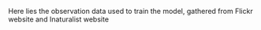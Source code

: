 Here lies the observation data used to train the model, gathered from Flickr website and Inaturalist website
